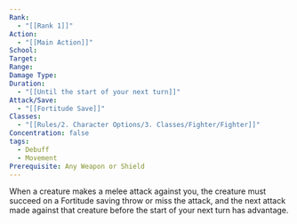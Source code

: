 ```yaml
---
Rank:
  - "[[Rank 1]]"
Action:
  - "[[Main Action]]"
School: 
Target: 
Range: 
Damage Type: 
Duration:
  - "[[Until the start of your next turn]]"
Attack/Save:
  - "[[Fortitude Save]]"
Classes:
  - "[[Rules/2. Character Options/3. Classes/Fighter/Fighter]]"
Concentration: false
tags:
  - Debuff
  - Movement
Prerequisite: Any Weapon or Shield
---
```

When a creature makes a melee attack against you, the creature must succeed on a Fortitude saving throw or miss the attack, and the next attack made against that creature before the start of your next turn has advantage.